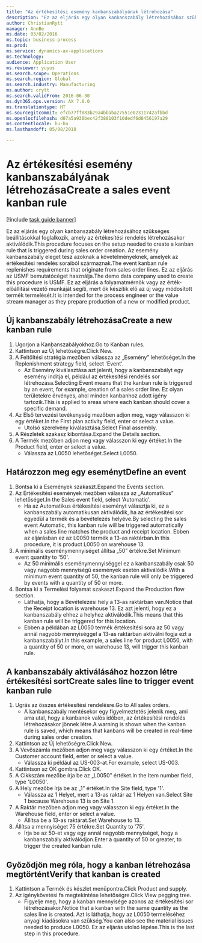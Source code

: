```yaml
--- 
title: "Az értékesítési esemény kanbanszabályának létrehozása"
description: "Ez az eljárás egy olyan kanbanszabály létrehozásához szükséges beállításokkal foglalkozik, amely az értékesítési rendelés létrehozásakor aktiválódik."
author: ChristianRytt
manager: AnnBe
ms.date: 03/02/2016
ms.topic: business-process
ms.prod: 
ms.service: dynamics-ax-applications
ms.technology: 
audience: Application User
ms.reviewer: yuyus
ms.search.scope: Operations
ms.search.region: Global
ms.search.industry: Manufacturing
ms.author: crytt
ms.search.validFrom: 2016-06-30
ms.dyn365.ops.version: AX 7.0.0
ms.translationtype: HT
ms.sourcegitcommit: efcb77ff883b29a4bbaba27551e02311742afbbd
ms.openlocfilehash: d07a5a930bec42f388103f10dedf6d8456197a29
ms.contentlocale: hu-hu
ms.lasthandoff: 05/08/2018

---
```

# <a name="create-a-sales-event-kanban-rule"></a><span data-ttu-id="64bf0-103">Az értékesítési esemény kanbanszabályának létrehozása</span><span class="sxs-lookup"><span data-stu-id="64bf0-103">Create a sales event kanban rule</span></span>

[!include [task guide banner](../../includes/task-guide-banner.md)]

<span data-ttu-id="64bf0-104">Ez az eljárás egy olyan kanbanszabály létrehozásához szükséges beállításokkal foglalkozik, amely az értékesítési rendelés létrehozásakor aktiválódik.</span><span class="sxs-lookup"><span data-stu-id="64bf0-104">This procedure focuses on the setup needed to create a kanban rule that is triggered during sales order creation.</span></span> <span data-ttu-id="64bf0-105">Az esemény kanbanszabály eleget tesz azoknak a követelményeknek, amelyek az értékesítési rendelés soraiból származnak.</span><span class="sxs-lookup"><span data-stu-id="64bf0-105">The event kanban rule replenishes requirements that originate from sales order lines.</span></span> <span data-ttu-id="64bf0-106">Ez az eljárás az USMF bemutatócéget használja.</span><span class="sxs-lookup"><span data-stu-id="64bf0-106">The demo data company used to create this procedure is USMF.</span></span> <span data-ttu-id="64bf0-107">Ez az eljárás a folyamatmérnök vagy az érték-előállítási vezető munkáját segíti, mert ők készítik elő az új vagy módosított termék termelését.</span><span class="sxs-lookup"><span data-stu-id="64bf0-107">It is intended for the process engineer or the value stream manager as they prepare production of a new or modified product.</span></span>




## <a name="create-a-new-kanban-rule"></a><span data-ttu-id="64bf0-108">Új kanbanszabály létrehozása</span><span class="sxs-lookup"><span data-stu-id="64bf0-108">Create a new kanban rule</span></span>
1. <span data-ttu-id="64bf0-109">Ugorjon a Kanbanszabályokhoz.</span><span class="sxs-lookup"><span data-stu-id="64bf0-109">Go to Kanban rules.</span></span>
2. <span data-ttu-id="64bf0-110">Kattintson az Új lehetőségre.</span><span class="sxs-lookup"><span data-stu-id="64bf0-110">Click New.</span></span>
3. <span data-ttu-id="64bf0-111">A Feltöltési stratégia mezőben válassza az „Esemény” lehetőséget.</span><span class="sxs-lookup"><span data-stu-id="64bf0-111">In the Replenishment strategy field, select 'Event'.</span></span>
    * <span data-ttu-id="64bf0-112">Az Esemény kiválasztása azt jelenti, hogy a kanbanszabályt egy esemény indítja el, például az értékesítési rendelés sor létrehozása.</span><span class="sxs-lookup"><span data-stu-id="64bf0-112">Selecting Event means that the kanban rule is triggered by an event, for example, creation of a sales order line.</span></span>   <span data-ttu-id="64bf0-113">Ez olyan területekre érvényes, ahol minden kanbanhoz adott igény tartozik.</span><span class="sxs-lookup"><span data-stu-id="64bf0-113">This is applied to areas where each kanban should cover a specific demand.</span></span>  
4. <span data-ttu-id="64bf0-114">Az Első tervezési tevékenység mezőben adjon meg, vagy válasszon ki egy értéket.</span><span class="sxs-lookup"><span data-stu-id="64bf0-114">In the First plan activity field, enter or select a value.</span></span>
    * <span data-ttu-id="64bf0-115">Utolsó szerelvény kiválasztása.</span><span class="sxs-lookup"><span data-stu-id="64bf0-115">Select Final assembly.</span></span>  
5. <span data-ttu-id="64bf0-116">A Részletek szakasz kibontása.</span><span class="sxs-lookup"><span data-stu-id="64bf0-116">Expand the Details section.</span></span>
6. <span data-ttu-id="64bf0-117">A Termék mezőben adjon meg vagy válasszon ki egy értéket.</span><span class="sxs-lookup"><span data-stu-id="64bf0-117">In the Product field, enter or select a value.</span></span>
    * <span data-ttu-id="64bf0-118">Válassza az L0050 lehetőséget.</span><span class="sxs-lookup"><span data-stu-id="64bf0-118">Select L0050.</span></span>  

## <a name="define-an-event"></a><span data-ttu-id="64bf0-119">Határozzon meg egy eseményt</span><span class="sxs-lookup"><span data-stu-id="64bf0-119">Define an event</span></span>
1. <span data-ttu-id="64bf0-120">Bontsa ki a Események szakaszt.</span><span class="sxs-lookup"><span data-stu-id="64bf0-120">Expand the Events section.</span></span>
2. <span data-ttu-id="64bf0-121">Az Értékesítési események mezőben válassza az „Automatikus” lehetőséget.</span><span class="sxs-lookup"><span data-stu-id="64bf0-121">In the Sales event field, select 'Automatic'.</span></span>
    * <span data-ttu-id="64bf0-122">Ha az Automatikus értékesítési eseményt választja ki, ez a kanbanszabály automatikusan aktiválódik, ha az értékesítési sor egyedül a termék és a bevételezés helyéve.</span><span class="sxs-lookup"><span data-stu-id="64bf0-122">By selecting the sales event Automatic, this kanban rule will be triggered automatically when a sales line matches the product and receipt location.</span></span> <span data-ttu-id="64bf0-123">Ebben az eljárásban ez az L0050 termék a 13-as raktárban.</span><span class="sxs-lookup"><span data-stu-id="64bf0-123">In this procedure, it is product L0050 on warehouse 13.</span></span>  
3. <span data-ttu-id="64bf0-124">A minimális eseménymennyiséget állítsa „50” értékre.</span><span class="sxs-lookup"><span data-stu-id="64bf0-124">Set Minimum event quantity to '50'.</span></span>
    * <span data-ttu-id="64bf0-125">Az 50 minimális eseménymennyiséggel ez a kanbanszabály csak 50 vagy nagyobb mennyiségű események esetén aktiválódik.</span><span class="sxs-lookup"><span data-stu-id="64bf0-125">With a minimum event quantity of 50, the kanban rule will only be triggered by events with a quantity of 50 or more.</span></span>  
4. <span data-ttu-id="64bf0-126">Bontsa ki a Termelési folyamat szakaszt.</span><span class="sxs-lookup"><span data-stu-id="64bf0-126">Expand the Production flow section.</span></span>
    * <span data-ttu-id="64bf0-127">Láthatja, hogy a Bevételezési hely a 13-as raktárban van.</span><span class="sxs-lookup"><span data-stu-id="64bf0-127">Notice that the Receipt location is warehouse 13.</span></span> <span data-ttu-id="64bf0-128">Ez azt jelenti, hogy ez a kanbanszabály ehhez a helyhez aktiválódik.</span><span class="sxs-lookup"><span data-stu-id="64bf0-128">This means that this kanban rule will be triggered for this location.</span></span>  
    * <span data-ttu-id="64bf0-129">Ebben a példában az L0050 termék értékesítési sora az 50 vagy annál nagyobb mennyiséggel a 13-as raktárban aktiválni fogja ezt a kanbanszabályt.</span><span class="sxs-lookup"><span data-stu-id="64bf0-129">In this example, a sales line for product L0050, with a quantity of 50 or more, on warehouse 13, will trigger this kanban rule.</span></span>  

## <a name="create-sales-line-to-trigger-event-kanban-rule"></a><span data-ttu-id="64bf0-130">A kanbanszabály aktiválásához hozzon létre értékesítési sort</span><span class="sxs-lookup"><span data-stu-id="64bf0-130">Create sales line to trigger event kanban rule</span></span>
1. <span data-ttu-id="64bf0-131">Ugrás az összes értékesítési rendelésre.</span><span class="sxs-lookup"><span data-stu-id="64bf0-131">Go to All sales orders.</span></span>
    * <span data-ttu-id="64bf0-132">A kanbanszabály mentésekor egy figyelmeztetés jelenik meg, ami arra utal, hogy a kanbanok valós időben, az értékesítési rendelés létrehozásakor jönnek létre.</span><span class="sxs-lookup"><span data-stu-id="64bf0-132">A warning is shown when the kanban rule is saved, which means that kanbans will be created in real-time during sales order creation.</span></span>  
2. <span data-ttu-id="64bf0-133">Kattintson az Új lehetőségre.</span><span class="sxs-lookup"><span data-stu-id="64bf0-133">Click New.</span></span>
3. <span data-ttu-id="64bf0-134">A Vevőszámla mezőben adjon meg vagy válasszon ki egy értéket.</span><span class="sxs-lookup"><span data-stu-id="64bf0-134">In the Customer account field, enter or select a value.</span></span>
    * <span data-ttu-id="64bf0-135">Válassza ki például az US-003-at.</span><span class="sxs-lookup"><span data-stu-id="64bf0-135">For example, select US-003.</span></span>  
4. <span data-ttu-id="64bf0-136">Kattintson az OK gombra.</span><span class="sxs-lookup"><span data-stu-id="64bf0-136">Click OK.</span></span>
5. <span data-ttu-id="64bf0-137">A Cikkszám mezőbe írja be az „L0050” értéket.</span><span class="sxs-lookup"><span data-stu-id="64bf0-137">In the Item number field, type 'L0050'.</span></span>
6. <span data-ttu-id="64bf0-138">A Hely mezőbe írja be az „1” értéket.</span><span class="sxs-lookup"><span data-stu-id="64bf0-138">In the Site field, type '1'.</span></span>
    * <span data-ttu-id="64bf0-139">Válassza az 1 Helyet, mert a 13-as raktár az 1 Helyen van.</span><span class="sxs-lookup"><span data-stu-id="64bf0-139">Select Site 1 because Warehouse 13 is on Site 1.</span></span>  
7. <span data-ttu-id="64bf0-140">A Raktár mezőben adjon meg vagy válasszon ki egy értéket.</span><span class="sxs-lookup"><span data-stu-id="64bf0-140">In the Warehouse field, enter or select a value.</span></span>
    * <span data-ttu-id="64bf0-141">Állítsa be a 13-as raktárat.</span><span class="sxs-lookup"><span data-stu-id="64bf0-141">Set Warehouse to 13.</span></span>  
8. <span data-ttu-id="64bf0-142">Állítsa a mennyiséget 75 értékre.</span><span class="sxs-lookup"><span data-stu-id="64bf0-142">Set Quantity to '75'.</span></span>
    * <span data-ttu-id="64bf0-143">Írja be az 50-et vagy egy annál nagyobb mennyiséget, hogy a kanbanszabály aktiválódjon.</span><span class="sxs-lookup"><span data-stu-id="64bf0-143">Enter a quantity of 50 or greater, to trigger the created kanban rule.</span></span>  

## <a name="verify-that-kanban-is-created"></a><span data-ttu-id="64bf0-144">Győződjön meg róla, hogy a kanban létrehozása megtörtént</span><span class="sxs-lookup"><span data-stu-id="64bf0-144">Verify that kanban is created</span></span>
1. <span data-ttu-id="64bf0-145">Kattintson a Termék és készlet menüpontra.</span><span class="sxs-lookup"><span data-stu-id="64bf0-145">Click Product and supply.</span></span>
2. <span data-ttu-id="64bf0-146">Az igénykövetési fa megtekintése lehetőségre.</span><span class="sxs-lookup"><span data-stu-id="64bf0-146">Click View pegging tree.</span></span>
    * <span data-ttu-id="64bf0-147">Figyelje meg, hogy a kanban mennyisége azonos az értékesítési sor létrehozásakor.</span><span class="sxs-lookup"><span data-stu-id="64bf0-147">Notice that a kanban with the same quantity as the sales line is created.</span></span> <span data-ttu-id="64bf0-148">Azt is láthatja, hogy az L0050 termeléséhez anyagi kiadásokra van szükség.</span><span class="sxs-lookup"><span data-stu-id="64bf0-148">You can also see the material issues needed to produce L0050.</span></span> <span data-ttu-id="64bf0-149">Ez az eljárás utolsó lépése.</span><span class="sxs-lookup"><span data-stu-id="64bf0-149">This is the last step in this procedure.</span></span>  


